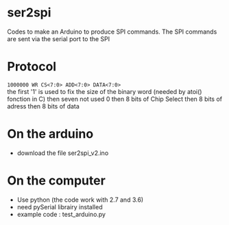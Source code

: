 # ser2spi
Codes to make an Arduino to produce SPI commands. The SPI commands are sent via the serial port to the SPI

# Protocol
`1000000 WR CS<7:0> ADD<7:0> DATA<7:0>`    
the first '1' is used to fix the size of the binary word (needed by atoi() fonction in C)
then seven not used 0
then 8 bits of Chip Select
then 8 bits of adress
then 8 bits of data

# On the arduino
  - download the file ser2spi_v2.ino

# On the computer
- Use python (the code work with 2.7 and 3.6)
- need pySerial librairy installed
- example code : test_arduino.py
